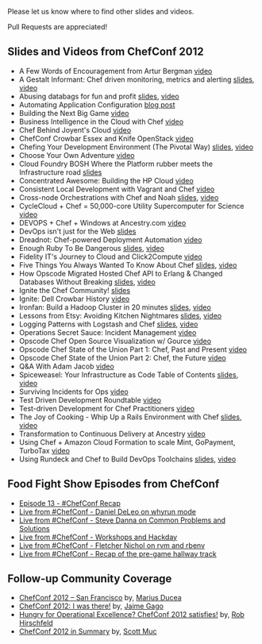 Please let us know where to find other slides and videos.

Pull Requests are appreciated!

## Slides and Videos from ChefConf 2012

* A Few Words of Encouragement from Artur Bergman [video](http://www.youtube.com/watch?v=qRnTejOMbZU)
* A Gestalt Informant: Chef driven monitoring, metrics and alerting [slides](http://gestalt-informant.heroku.com/), [video](http://www.youtube.com/watch?v=BXxtdE-Paco)
* Abusing databags for fun and profit [slides](https://speakerdeck.com/u/thommay/p/abusing-databags-for-fun-and-profit), [video](http://www.youtube.com/watch?v=qIxpK_VK9fE)
* Automating Application Configuration [blog post](http://blog.geeksgonemad.com/2012/05/automating-application-configuration.html)
* Building the Next Big Game [video](http://www.youtube.com/watch?v=VzihagU1fmw&feature=plcp)
* Business Intelligence in the Cloud with Chef [video](http://www.youtube.com/watch?v=mAo-mPMSeng)
* Chef Behind Joyent's Cloud [video](http://www.youtube.com/watch?v=he7vxhm6v64)
* ChefConf Crowbar Essex and Knife OpenStack [video](http://www.youtube.com/watch?feature=player_embedded&v=IXLKS-NHplU)
* Chefing Your Development Environment (The Pivotal Way) [slides](http://dl.dropbox.com/u/14813764/presentations/pivotal_workstation_chefconf/slides.html), [video](http://www.youtube.com/watch?v=kfQy8UzBUvY)
* Choose Your Own Adventure [video](http://www.youtube.com/watch?v=UD7qOfa4QDk)
* Cloud Foundry BOSH Where the Platform rubber meets the Infrastructure road [slides](http://www.slideshare.net/chanezon/cloud-foundry-bosh-where-the-platform-rubber-meets-the-infrastructure-road-chefconf)
* Concentrated Awesome: Building the HP Cloud [video](http://www.youtube.com/watch?v=O8kfqWonJlY&feature=plcp)
* Consistent Local Development with Vagrant and Chef [video](http://www.youtube.com/watch?v=eunKAKowabs)
* Cross-node Orchestrations with Chef and Noah [slides](https://speakerdeck.com/u/lusis/p/cross-node-orchestration-with-chef-and-noah), [video](http://www.youtube.com/watch?v=9jCrw6WQbbg)
* CycleCloud + Chef = 50,000-core Utility Supercomputer for Science [video](http://www.youtube.com/watch?v=cEaQB6e7G0Q)
* DEVOPS + Chef + Windows at Ancestry.com [video](http://www.youtube.com/watch?v=pF5ya0q53kk)
* DevOps isn't just for the Web [slides](https://speakerdeck.com/u/juanje/p/devops-isnt-just-for-the-web)
* Dreadnot:  Chef-powered Deployment Automation [video](http://www.youtube.com/watch?v=_rWQ3wWhoTQ)
* Enough Ruby To Be Dangerous [slides](http://ampledata.org/enough_ruby_to_be_dangerous.html), [video](http://www.youtube.com/watch?v=Q0B-H3Qo_s4)
* Fidelity IT's Journey to Cloud and Click2Compute [video](http://www.youtube.com/watch?v=NXhV8sFdPV0)
* Five Things You Always Wanted To Know About Chef [slides](https://speakerdeck.com/u/nathenharvey/p/5-things-you-always-wanted-to-know-about-chef), [video](http://www.youtube.com/watch?v=uREL4FFPddo)
* How Opscode Migrated Hosted Chef API to Erlang & Changed Databases Without Breaking [slides](https://speakerdeck.com/u/sfalcon/p/how-we-moved-hosted-chef-to-erlang-mysql-and-why-you-didnt-notice), [video](http://www.youtube.com/watch?v=FRFekZrLNas)
* Ignite the Chef Community! [slides](https://speakerdeck.com/u/nathenharvey/p/ignite-chef-community)
* Ignite: Dell Crowbar History [video](http://www.youtube.com/watch?feature=player_embedded&v=N8gHwGazfek)
* Ironfan: Build a Hadoop Cluster in 20 minutes [slides](http://www.slideshare.net/temujin9/chefconf-2012), [video](http://www.youtube.com/watch?v=DxRXqW-rc-Y)
* Lessons from Etsy: Avoiding Kitchen Nightmares [slides](http://www.slideshare.net/mcdonnps/lessons-from-etsy-avoiding-kitchen-nightmares-chefconf-2012), [video](http://www.youtube.com/watch?v=nSnJCJiZDDU)
* Logging Patterns with Logstash and Chef [slides](https://speakerdeck.com/u/lusis/p/logging-patterns-with-logstash-and-chef), [video](http://www.youtube.com/watch?v=GNv1ho0GKOs)
* Operations Secret Sauce: Incident Management [video](http://www.youtube.com/watch?v=4d38Ena1Abo)
* Opscode Chef Open Source Visualization w/ Gource [video](http://www.youtube.com/watch?v=ZIlWCE4FCqw)
* Opscode Chef State of the Union Part 1: Chef, Past and Present [video](http://www.youtube.com/watch?v=bAWjqE5FCxI)
* Opscode Chef State of the Union Part 2: Chef, the Future [video](http://www.youtube.com/watch?v=Lv89JG81-9M)
* Q&A With Adam Jacob [video](http://www.youtube.com/watch?v=89n-5ZpTSTE)
* Spiceweasel:  Your Infrastructure as Code Table of Contents [slides](http://www.slideshare.net/mattray/chefconf-2012-spiceweasel), [video](http://www.youtube.com/watch?v=tnULHhIYbbo)
* Surviving Incidents for Ops [video](http://www.youtube.com/watch?v=OMCCkf06VRU)
* Test Driven Development Roundtable [video](http://www.youtube.com/watch?v=dPaYfAIvqxw)
* Test-driven Development for Chef Practitioners [video](http://www.youtube.com/watch?v=o2e0aZUAVGw)
* The Joy of Cooking - Whip Up a Rails Environment with Chef [slides](https://speakerdeck.com/u/nathenharvey/p/whip-up-a-rails-environment-with-chef-chefconf), [video](http://www.youtube.com/watch?v=X1mmzERRkeI)
* Transformation to Continuous Delivery at Ancestry [video](http://www.youtube.com/watch?v=J6g10f83yVE)
* Using Chef + Amazon Cloud Formation to scale Mint, GoPayment, TurboTax [video](http://www.youtube.com/watch?v=lse9MEvLIbk)
* Using Rundeck and Chef to Build DevOps Toolchains [slides](http://www.slideshare.net/AnthonyShortland/dto-chefconf2012), [video](http://www.youtube.com/watch?v=9v1Hnl3ZyBg)

## Food Fight Show Episodes from ChefConf

* [Episode 13 - #ChefConf Recap](http://www.foodfightshow.org/2012/05/episode-13-chefconf-recap.html)
* [Live from #ChefConf - Daniel DeLeo on whyrun mode](http://www.foodfightshow.org/2012/05/chefconf-update-5-daniel-deleo-on.html)
* [Live from #ChefConf - Steve Danna on Common Problems and Solutions](http://www.foodfightshow.org/2012/05/chefconf-update-4-steve-danna-on-common.html)
* [Live from #ChefConf - Workshops and Hackday](http://www.foodfightshow.org/2012/05/chefconf-update-3-workshops-hackday.html)
* [Live from #ChefConf - Fletcher Nichol on rvm and rbenv](http://www.foodfightshow.org/2012/05/live-from-chefconf-1-fletcher-nichol-on.html)
* [Live from #ChefConf - Recap of the pre-game hallway track](http://www.foodfightshow.org/2012/05/live-from-chefconf-0.html)


## Follow-up Community Coverage

* [ChefConf 2012 – San Francisco](http://www.ducea.com/2012/05/18/chefconf-2012-san-francisco/) by, [Marius Ducea](http://twitter.com/mariusducea)
* [ChefConf 2012: I was there!](http://www.jaimegago.com/chefconf-2012-i-was-there/) by, [Jaime Gago](https://twitter.com/#!/JaimeGagoTech)
* [Hungry for Operational Excellence? ChefConf 2012 satisfies!](http://robhirschfeld.com/2012/05/23/opscode-chefconf-2012-devops/) by, [Rob Hirschfeld](http://twitter.com/zehicle)
* [ChefConf 2012 in Summary](http://scottmuc.com/chefconf-2012-in-summary/) by, [Scott Muc](https://twitter.com/#!/scottmuc/)
